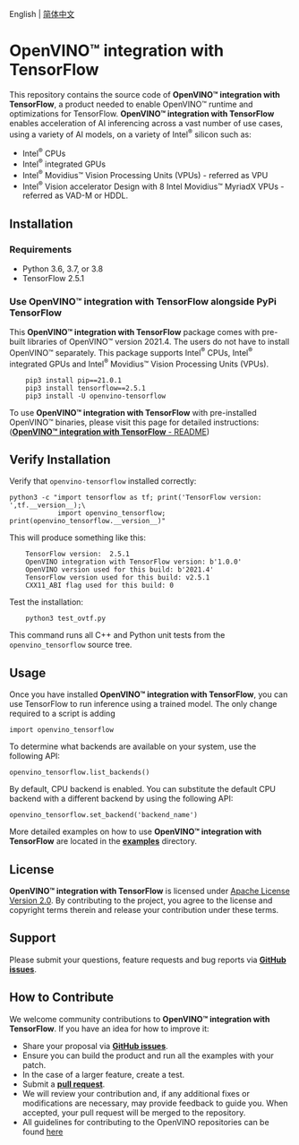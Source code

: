 <p>English | <a href="./README_cn.md">简体中文</a></p>

# **OpenVINO™ integration with TensorFlow**

This repository contains the source code of **OpenVINO™ integration with TensorFlow**, a product needed to enable OpenVINO™ runtime and optimizations for TensorFlow. **OpenVINO™ integration with TensorFlow** enables acceleration of AI inferencing across a vast number of use cases, using a variety of AI models, on a variety of Intel<sup>®</sup> silicon such as:
- Intel<sup>®</sup> CPUs 
- Intel<sup>®</sup> integrated GPUs 
- Intel<sup>®</sup> Movidius™ Vision Processing Units (VPUs) - referred as VPU
- Intel<sup>®</sup> Vision accelerator Design with 8 Intel Movidius™ MyriadX VPUs - referred as VAD-M or HDDL.

## Installation

### Requirements

- Python 3.6, 3.7, or 3.8
- TensorFlow 2.5.1

### Use **OpenVINO™ integration with TensorFlow** alongside PyPi TensorFlow

This **OpenVINO™ integration with TensorFlow** package comes with pre-built libraries of OpenVINO™ version 2021.4. The users do not have to install OpenVINO™ separately. This package supports Intel<sup>®</sup> CPUs, Intel<sup>®</sup> integrated GPUs and Intel<sup>®</sup> Movidius™ Vision Processing Units (VPUs).

        pip3 install pip==21.0.1
        pip3 install tensorflow==2.5.1
        pip3 install -U openvino-tensorflow

To use **OpenVINO™ integration with TensorFlow** with pre-installed OpenVINO™ binaries, please visit this page for detailed instructions: ([**OpenVINO™ integration with TensorFlow** - README](docs/BUILD.md))
## Verify Installation

Verify that `openvino-tensorflow` installed correctly:

    python3 -c "import tensorflow as tf; print('TensorFlow version: ',tf.__version__);\
                import openvino_tensorflow; print(openvino_tensorflow.__version__)"

This will produce something like this:

        TensorFlow version:  2.5.1
        OpenVINO integration with TensorFlow version: b'1.0.0'
        OpenVINO version used for this build: b'2021.4'
        TensorFlow version used for this build: v2.5.1
        CXX11_ABI flag used for this build: 0

Test the installation:

        python3 test_ovtf.py

This command runs all C++ and Python unit tests from the `openvino_tensorflow` source tree.

## Usage

Once you have installed **OpenVINO™ integration with TensorFlow**, you can use TensorFlow to run inference using a trained model.
The only change required to a script is adding

    import openvino_tensorflow

To determine what backends are available on your system, use the following API:

    openvino_tensorflow.list_backends()

By default, CPU backend is enabled. You can substitute the default CPU backend with a different backend by using the following API:

    openvino_tensorflow.set_backend('backend_name')

More detailed examples on how to use **OpenVINO™ integration with TensorFlow** are located in the [**examples**](./examples) directory.

## License
**OpenVINO™ integration with TensorFlow** is licensed under [Apache License Version 2.0](./LICENSE).
By contributing to the project, you agree to the license and copyright terms therein
and release your contribution under these terms.  

## Support

Please submit your questions, feature requests and bug reports via [**GitHub issues**](https://github.com/openvinotoolkit/openvino_tensorflow/issues).

## How to Contribute

We welcome community contributions to **OpenVINO™ integration with TensorFlow**. If you have an idea for how to 
improve it:

* Share your proposal via [**GitHub issues**](https://github.com/openvinotoolkit/openvino_tensorflow/issues).
* Ensure you can build the product and run all the examples with your patch.
* In the case of a larger feature, create a test.
* Submit a [**pull request**](https://github.com/openvinotoolkit/openvino_tensorflow/pulls).
* We will review your contribution and, if any additional fixes or
  modifications are necessary, may provide feedback to guide you. When
  accepted, your pull request will be merged to the repository.
* All guidelines for contributing to the OpenVINO repositories can be found [here](https://github.com/openvinotoolkit/openvino/wiki/Contribute)